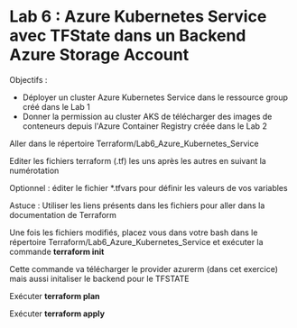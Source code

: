 # Lab 6 : Azure Kubernetes Service avec TFState dans un Backend Azure Storage Account

Objectifs : 
- Déployer un cluster Azure Kubernetes Service dans le ressource group créé dans le Lab 1
- Donner la permission au cluster AKS de télécharger des images de conteneurs depuis l'Azure Container Registry créée dans le Lab 2

Aller dans le répertoire Terraform/Lab6_Azure_Kubernetes_Service

Editer les fichiers terraform (.tf) les uns après les autres en suivant la numérotation

Optionnel : éditer le fichier *.tfvars pour définir les valeurs de vos variables

Astuce : Utiliser les liens présents dans les fichiers pour aller dans la documentation de Terraform

Une fois les fichiers modifiés, placez vous dans votre bash dans le répertoire Terraform/Lab6_Azure_Kubernetes_Service et exécuter la commande **terraform init** 

Cette commande va télécharger le provider azurerm (dans cet exercice) mais aussi initaliser le backend pour le TFSTATE

Exécuter **terraform plan**

Exécuter **terraform apply**
